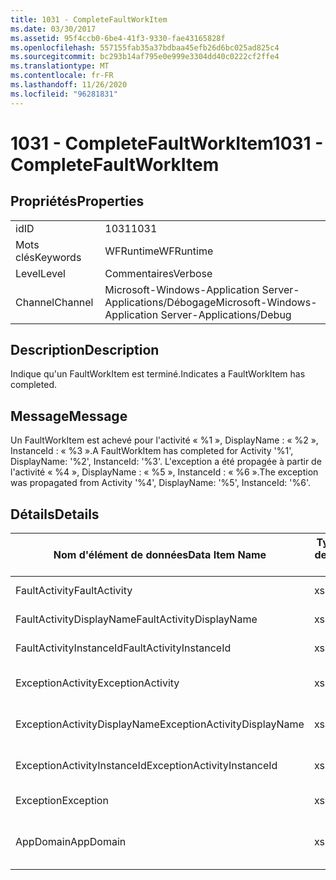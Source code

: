 ```yaml
---
title: 1031 - CompleteFaultWorkItem
ms.date: 03/30/2017
ms.assetid: 95f4ccb0-6be4-41f3-9330-fae43165828f
ms.openlocfilehash: 557155fab35a37bdbaa45efb26d6bc025ad825c4
ms.sourcegitcommit: bc293b14af795e0e999e3304dd40c0222cf2ffe4
ms.translationtype: MT
ms.contentlocale: fr-FR
ms.lasthandoff: 11/26/2020
ms.locfileid: "96281831"
---
```

# <a name="1031---completefaultworkitem"></a><span data-ttu-id="587d6-102">1031 - CompleteFaultWorkItem</span><span class="sxs-lookup"><span data-stu-id="587d6-102">1031 - CompleteFaultWorkItem</span></span>

## <a name="properties"></a><span data-ttu-id="587d6-103">Propriétés</span><span class="sxs-lookup"><span data-stu-id="587d6-103">Properties</span></span>  
  
|||  
|-|-|  
|<span data-ttu-id="587d6-104">id</span><span class="sxs-lookup"><span data-stu-id="587d6-104">ID</span></span>|<span data-ttu-id="587d6-105">1031</span><span class="sxs-lookup"><span data-stu-id="587d6-105">1031</span></span>|  
|<span data-ttu-id="587d6-106">Mots clés</span><span class="sxs-lookup"><span data-stu-id="587d6-106">Keywords</span></span>|<span data-ttu-id="587d6-107">WFRuntime</span><span class="sxs-lookup"><span data-stu-id="587d6-107">WFRuntime</span></span>|  
|<span data-ttu-id="587d6-108">Level</span><span class="sxs-lookup"><span data-stu-id="587d6-108">Level</span></span>|<span data-ttu-id="587d6-109">Commentaires</span><span class="sxs-lookup"><span data-stu-id="587d6-109">Verbose</span></span>|  
|<span data-ttu-id="587d6-110">Channel</span><span class="sxs-lookup"><span data-stu-id="587d6-110">Channel</span></span>|<span data-ttu-id="587d6-111">Microsoft-Windows-Application Server-Applications/Débogage</span><span class="sxs-lookup"><span data-stu-id="587d6-111">Microsoft-Windows-Application Server-Applications/Debug</span></span>|  
  
## <a name="description"></a><span data-ttu-id="587d6-112">Description</span><span class="sxs-lookup"><span data-stu-id="587d6-112">Description</span></span>  

 <span data-ttu-id="587d6-113">Indique qu'un FaultWorkItem est terminé.</span><span class="sxs-lookup"><span data-stu-id="587d6-113">Indicates a FaultWorkItem has completed.</span></span>  
  
## <a name="message"></a><span data-ttu-id="587d6-114">Message</span><span class="sxs-lookup"><span data-stu-id="587d6-114">Message</span></span>  

 <span data-ttu-id="587d6-115">Un FaultWorkItem est achevé pour l'activité « %1 », DisplayName : « %2 », InstanceId : « %3 ».</span><span class="sxs-lookup"><span data-stu-id="587d6-115">A FaultWorkItem has completed for Activity '%1', DisplayName: '%2', InstanceId: '%3'.</span></span> <span data-ttu-id="587d6-116">L'exception a été propagée à partir de l'activité « %4 », DisplayName : « %5 », InstanceId : « %6 ».</span><span class="sxs-lookup"><span data-stu-id="587d6-116">The exception was propagated from Activity '%4', DisplayName: '%5', InstanceId: '%6'.</span></span>  
  
## <a name="details"></a><span data-ttu-id="587d6-117">Détails</span><span class="sxs-lookup"><span data-stu-id="587d6-117">Details</span></span>  
  
|<span data-ttu-id="587d6-118">Nom d'élément de données</span><span class="sxs-lookup"><span data-stu-id="587d6-118">Data Item Name</span></span>|<span data-ttu-id="587d6-119">Type d'élément de données</span><span class="sxs-lookup"><span data-stu-id="587d6-119">Data Item Type</span></span>|<span data-ttu-id="587d6-120">Description</span><span class="sxs-lookup"><span data-stu-id="587d6-120">Description</span></span>|  
|--------------------|--------------------|-----------------|  
|<span data-ttu-id="587d6-121">FaultActivity</span><span class="sxs-lookup"><span data-stu-id="587d6-121">FaultActivity</span></span>|<span data-ttu-id="587d6-122">xs:string</span><span class="sxs-lookup"><span data-stu-id="587d6-122">xs:string</span></span>|<span data-ttu-id="587d6-123">Nom de type de l'activité d'erreur.</span><span class="sxs-lookup"><span data-stu-id="587d6-123">The type name of the fault activity.</span></span>|  
|<span data-ttu-id="587d6-124">FaultActivityDisplayName</span><span class="sxs-lookup"><span data-stu-id="587d6-124">FaultActivityDisplayName</span></span>|<span data-ttu-id="587d6-125">xs:string</span><span class="sxs-lookup"><span data-stu-id="587d6-125">xs:string</span></span>|<span data-ttu-id="587d6-126">Nom complet de l'activité d'erreur.</span><span class="sxs-lookup"><span data-stu-id="587d6-126">The display name of the fault activity.</span></span>|  
|<span data-ttu-id="587d6-127">FaultActivityInstanceId</span><span class="sxs-lookup"><span data-stu-id="587d6-127">FaultActivityInstanceId</span></span>|<span data-ttu-id="587d6-128">xs:string</span><span class="sxs-lookup"><span data-stu-id="587d6-128">xs:string</span></span>|<span data-ttu-id="587d6-129">ID d'instance de l'activité d'erreur.</span><span class="sxs-lookup"><span data-stu-id="587d6-129">The instance id of the fault activity.</span></span>|  
|<span data-ttu-id="587d6-130">ExceptionActivity</span><span class="sxs-lookup"><span data-stu-id="587d6-130">ExceptionActivity</span></span>|<span data-ttu-id="587d6-131">xs:string</span><span class="sxs-lookup"><span data-stu-id="587d6-131">xs:string</span></span>|<span data-ttu-id="587d6-132">Nom de type de l'activité qui a levé l'exception.</span><span class="sxs-lookup"><span data-stu-id="587d6-132">The type name of the activity that threw the exception.</span></span>|  
|<span data-ttu-id="587d6-133">ExceptionActivityDisplayName</span><span class="sxs-lookup"><span data-stu-id="587d6-133">ExceptionActivityDisplayName</span></span>|<span data-ttu-id="587d6-134">xs:string</span><span class="sxs-lookup"><span data-stu-id="587d6-134">xs:string</span></span>|<span data-ttu-id="587d6-135">Nom complet de l'activité qui a levé l'exception.</span><span class="sxs-lookup"><span data-stu-id="587d6-135">The display name of the activity that threw the exception.</span></span>|  
|<span data-ttu-id="587d6-136">ExceptionActivityInstanceId</span><span class="sxs-lookup"><span data-stu-id="587d6-136">ExceptionActivityInstanceId</span></span>|<span data-ttu-id="587d6-137">xs:string</span><span class="sxs-lookup"><span data-stu-id="587d6-137">xs:string</span></span>|<span data-ttu-id="587d6-138">ID d'instance de l'activité ayant levé l'exception.</span><span class="sxs-lookup"><span data-stu-id="587d6-138">The instance id of the activity that threw the exception.</span></span>|  
|<span data-ttu-id="587d6-139">Exception</span><span class="sxs-lookup"><span data-stu-id="587d6-139">Exception</span></span>|<span data-ttu-id="587d6-140">xs:string</span><span class="sxs-lookup"><span data-stu-id="587d6-140">xs:string</span></span>|<span data-ttu-id="587d6-141">Détails de l'exception</span><span class="sxs-lookup"><span data-stu-id="587d6-141">The exception details for the exception</span></span>|  
|<span data-ttu-id="587d6-142">AppDomain</span><span class="sxs-lookup"><span data-stu-id="587d6-142">AppDomain</span></span>|<span data-ttu-id="587d6-143">xs:string</span><span class="sxs-lookup"><span data-stu-id="587d6-143">xs:string</span></span>|<span data-ttu-id="587d6-144">Chaîne retournée par AppDomain.CurrentDomain.FriendlyName.</span><span class="sxs-lookup"><span data-stu-id="587d6-144">The string returned by AppDomain.CurrentDomain.FriendlyName.</span></span>|
